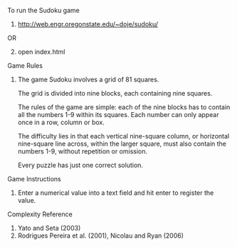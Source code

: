 To run the Sudoku game
   1. http://web.engr.oregonstate.edu/~doje/sudoku/

   OR

   2. open index.html
   
Game Rules
   1. The game Sudoku involves a grid of 81 squares. 

      The grid is divided into nine blocks, each containing nine squares.

      The rules of the game are simple: each of the nine blocks has to 
      contain all the numbers 1-9 within its squares. Each number can 
      only appear once in a row, column or box.
   
      The difficulty lies in that each vertical nine-square column, 
      or horizontal nine-square line across, within the larger square, 
      must also contain the numbers 1-9, without repetition or omission.
   
      Every puzzle has just one correct solution.

Game Instructions
   1. Enter a numerical value into a text field and hit enter to register the value.

Complexity Reference
   1. Yato and Seta (2003)
   2. Rodrigues Pereira et al. (2001), Nicolau and Ryan (2006)